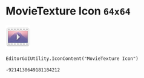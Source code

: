 # MovieTexture Icon `64x64`
<img src="/img/MovieTexture%20Icon.png" width=64 height=64>

``` CSharp
EditorGUIUtility.IconContent("MovieTexture Icon")
```
```
-9214130649181184212
```
